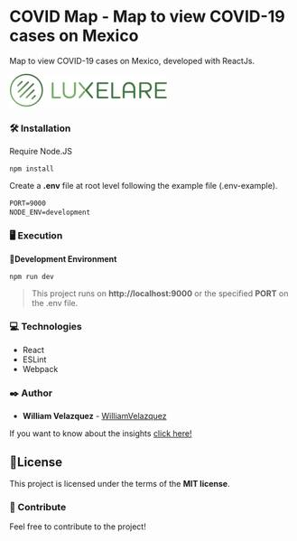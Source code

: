 # COVID Map - Map to view COVID-19 cases on Mexico

Map to view COVID-19 cases on Mexico, developed with ReactJs.

![Luxelare](./src/assets/images/logo.png)


### 🛠️ Installation

Require Node.JS
```
npm install
```

Create a **.env** file at root level following the example file (.env-example).
```
PORT=9000
NODE_ENV=development
```

### 🖥 Execution

📌**Development Environment**
```
npm run dev
```

>This project runs on **http://localhost:9000** or the specified **PORT** on the .env file.


### 💻 Technologies

  * React
  * ESLint
  * Webpack


### ✒️ Author

* **William Velazquez** - [WilliamVelazquez](https://williamvelazquez.com/)

If you want to know about the insights [click here!](https://github.com/WilliamVelazquez/covid-map/pulse/monthly)


## 📄License

This project is licensed under the terms of the **MIT license**.


### 🎁 Contribute

Feel free to contribute to the project!
